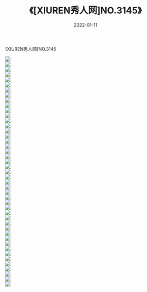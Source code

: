 ﻿---
layout: post
title:  《[XIUREN秀人网]NO.3145》
date:   2022-01-11
img: http://img.660000.xyz/Sharelink/秀人网/秀人网第04部分/[XIUREN秀人网]NO.3145/000.jpg
categories: [美女, 清纯, 唯美]
---

[XIUREN秀人网]NO.3145

 ![](http://img.660000.xyz/Sharelink/秀人网/秀人网第04部分/[XIUREN秀人网]NO.3145/001.jpg) <br>![](http://img.660000.xyz/Sharelink/秀人网/秀人网第04部分/[XIUREN秀人网]NO.3145/002.jpg) <br>![](http://img.660000.xyz/Sharelink/秀人网/秀人网第04部分/[XIUREN秀人网]NO.3145/003.jpg) <br>![](http://img.660000.xyz/Sharelink/秀人网/秀人网第04部分/[XIUREN秀人网]NO.3145/004.jpg) <br>![](http://img.660000.xyz/Sharelink/秀人网/秀人网第04部分/[XIUREN秀人网]NO.3145/005.jpg) <br>![](http://img.660000.xyz/Sharelink/秀人网/秀人网第04部分/[XIUREN秀人网]NO.3145/006.jpg) <br>![](http://img.660000.xyz/Sharelink/秀人网/秀人网第04部分/[XIUREN秀人网]NO.3145/007.jpg) <br>![](http://img.660000.xyz/Sharelink/秀人网/秀人网第04部分/[XIUREN秀人网]NO.3145/008.jpg) <br>![](http://img.660000.xyz/Sharelink/秀人网/秀人网第04部分/[XIUREN秀人网]NO.3145/009.jpg) <br>![](http://img.660000.xyz/Sharelink/秀人网/秀人网第04部分/[XIUREN秀人网]NO.3145/010.jpg) <br>![](http://img.660000.xyz/Sharelink/秀人网/秀人网第04部分/[XIUREN秀人网]NO.3145/011.jpg) <br>![](http://img.660000.xyz/Sharelink/秀人网/秀人网第04部分/[XIUREN秀人网]NO.3145/012.jpg) <br>![](http://img.660000.xyz/Sharelink/秀人网/秀人网第04部分/[XIUREN秀人网]NO.3145/013.jpg) <br>![](http://img.660000.xyz/Sharelink/秀人网/秀人网第04部分/[XIUREN秀人网]NO.3145/014.jpg) <br>![](http://img.660000.xyz/Sharelink/秀人网/秀人网第04部分/[XIUREN秀人网]NO.3145/015.jpg) <br>![](http://img.660000.xyz/Sharelink/秀人网/秀人网第04部分/[XIUREN秀人网]NO.3145/016.jpg) <br>![](http://img.660000.xyz/Sharelink/秀人网/秀人网第04部分/[XIUREN秀人网]NO.3145/017.jpg) <br>![](http://img.660000.xyz/Sharelink/秀人网/秀人网第04部分/[XIUREN秀人网]NO.3145/018.jpg) <br>![](http://img.660000.xyz/Sharelink/秀人网/秀人网第04部分/[XIUREN秀人网]NO.3145/019.jpg) <br>![](http://img.660000.xyz/Sharelink/秀人网/秀人网第04部分/[XIUREN秀人网]NO.3145/020.jpg) <br>![](http://img.660000.xyz/Sharelink/秀人网/秀人网第04部分/[XIUREN秀人网]NO.3145/021.jpg) <br>![](http://img.660000.xyz/Sharelink/秀人网/秀人网第04部分/[XIUREN秀人网]NO.3145/022.jpg) <br>![](http://img.660000.xyz/Sharelink/秀人网/秀人网第04部分/[XIUREN秀人网]NO.3145/023.jpg) <br>![](http://img.660000.xyz/Sharelink/秀人网/秀人网第04部分/[XIUREN秀人网]NO.3145/024.jpg) <br>![](http://img.660000.xyz/Sharelink/秀人网/秀人网第04部分/[XIUREN秀人网]NO.3145/025.jpg) <br>![](http://img.660000.xyz/Sharelink/秀人网/秀人网第04部分/[XIUREN秀人网]NO.3145/026.jpg) <br>![](http://img.660000.xyz/Sharelink/秀人网/秀人网第04部分/[XIUREN秀人网]NO.3145/027.jpg) <br>![](http://img.660000.xyz/Sharelink/秀人网/秀人网第04部分/[XIUREN秀人网]NO.3145/028.jpg) <br>![](http://img.660000.xyz/Sharelink/秀人网/秀人网第04部分/[XIUREN秀人网]NO.3145/029.jpg) <br>![](http://img.660000.xyz/Sharelink/秀人网/秀人网第04部分/[XIUREN秀人网]NO.3145/030.jpg) <br>![](http://img.660000.xyz/Sharelink/秀人网/秀人网第04部分/[XIUREN秀人网]NO.3145/031.jpg) <br>![](http://img.660000.xyz/Sharelink/秀人网/秀人网第04部分/[XIUREN秀人网]NO.3145/032.jpg) <br>![](http://img.660000.xyz/Sharelink/秀人网/秀人网第04部分/[XIUREN秀人网]NO.3145/033.jpg) <br>![](http://img.660000.xyz/Sharelink/秀人网/秀人网第04部分/[XIUREN秀人网]NO.3145/034.jpg) <br>![](http://img.660000.xyz/Sharelink/秀人网/秀人网第04部分/[XIUREN秀人网]NO.3145/035.jpg) <br>![](http://img.660000.xyz/Sharelink/秀人网/秀人网第04部分/[XIUREN秀人网]NO.3145/036.jpg) <br>![](http://img.660000.xyz/Sharelink/秀人网/秀人网第04部分/[XIUREN秀人网]NO.3145/037.jpg) <br>![](http://img.660000.xyz/Sharelink/秀人网/秀人网第04部分/[XIUREN秀人网]NO.3145/038.jpg) <br>![](http://img.660000.xyz/Sharelink/秀人网/秀人网第04部分/[XIUREN秀人网]NO.3145/039.jpg) <br>![](http://img.660000.xyz/Sharelink/秀人网/秀人网第04部分/[XIUREN秀人网]NO.3145/040.jpg) <br>![](http://img.660000.xyz/Sharelink/秀人网/秀人网第04部分/[XIUREN秀人网]NO.3145/041.jpg) <br>![](http://img.660000.xyz/Sharelink/秀人网/秀人网第04部分/[XIUREN秀人网]NO.3145/042.jpg) <br>![](http://img.660000.xyz/Sharelink/秀人网/秀人网第04部分/[XIUREN秀人网]NO.3145/043.jpg) <br>![](http://img.660000.xyz/Sharelink/秀人网/秀人网第04部分/[XIUREN秀人网]NO.3145/044.jpg) <br>![](http://img.660000.xyz/Sharelink/秀人网/秀人网第04部分/[XIUREN秀人网]NO.3145/045.jpg) <br>